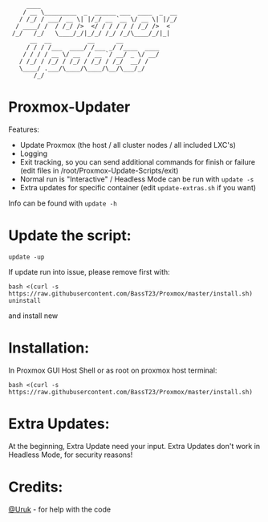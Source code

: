 ```
     ____
    / __ \_________  _  ______ ___  ____  _  __
   / /_/ / ___/ __ \| |/_/ __ `__ \/ __ \| |/_/
  / ____/ /  / /_/ />  </ / / / / / /_/ />  <
 /_/   /_/   \____/_/|_/_/ /_/ /_/\____/_/|_|
      __  __          __      __
     / / / /___  ____/ /___ _/ /____  ____
    / / / / __ \/ __  / __ `/ __/ _ \/ __/
   / /_/ / /_/ / /_/ / /_/ / /_/  __/ /
   \____/ .___/\____/\____/\__/\___/_/
       /_/
```


Proxmox-Updater
===============

Features:
- Update Proxmox (the host / all cluster nodes / all included LXC's)
- Logging
- Exit tracking, so you can send additional commands for finish or failure (edit files in /root/Proxmox-Update-Scripts/exit)
- Normal run is "Interactive" / Headless Mode can be run with `update -s`
- Extra updates for specific container (edit `update-extras.sh` if you want)

Info can be found with `update -h`

**Update the script:**
======================
`update -up`

If update run into issue, please remove first with:
```
bash <(curl -s https://raw.githubusercontent.com/BassT23/Proxmox/master/install.sh) uninstall
```
and install new

**Installation:**
=================
In Proxmox GUI Host Shell or as root on proxmox host terminal:
```
bash <(curl -s https://raw.githubusercontent.com/BassT23/Proxmox/master/install.sh)
```

**Extra Updates:**
=================
At the beginning, Extra Update need your input.
Extra Updates don't work in Headless Mode, for security reasons!

**Credits:**
========
[@Uruk](https://github.com/Uruknara) - for help with the code
